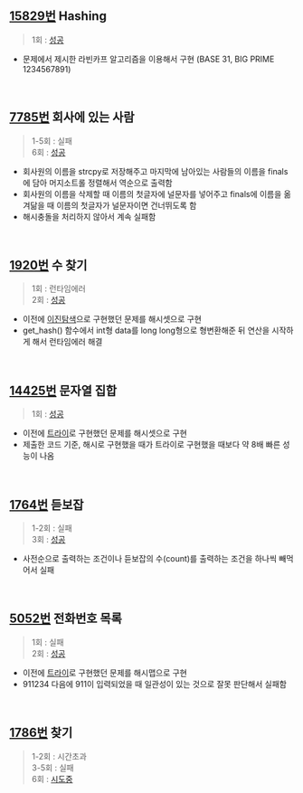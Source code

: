 ## [15829번](https://www.acmicpc.net/problem/15829) Hashing
> 1회 : [성공](./baekjoon_15829_hashing.c)
- 문제에서 제시한 라빈카프 알고리즘을 이용해서 구현 (BASE 31, BIG PRIME 1234567891)
<br>

## [7785번](https://www.acmicpc.net/problem/7785) 회사에 있는 사람
> 1-5회 : 실패<br>
> 6회 : [성공](./baekjoon_07785_easy_work.c)
- 회사원의 이름을 strcpy로 저장해주고 마지막에 남아있는 사람들의 이름을 finals에 담아 머지소트롤 정렬해서 역순으로 출력함
- 회사원의 이름을 삭제할 때 이름의 첫글자에 널문자를 넣어주고 finals에 이름을 옮겨닮을 때 이름의 첫글자가 널문자이면 건너뛰도록 함
- 해시충돌을 처리하지 않아서 계속 실패함
<br>

## [1920번](https://www.acmicpc.net/problem/1920) 수 찾기
> 1회 : 런타임에러<br>
> 2회 : [성공](./baekjoon_01920_find_number.c)
- 이전에 [이진탐색](https://github.com/365kim/algorithm_study/blob/master/05_tree/5_baekjoon/baekjoon_01920_find_number.c)으로 구현했던 문제를 해시셋으로 구현
- get_hash() 함수에서 int형 data를 long long형으로 형변환해준 뒤  연산을 시작하게 해서 런타임에러 해결
<br>

## [14425번](https://www.acmicpc.net/problem/14425) 문자열 집합
> 1회 : [성공](./baekjoon_14425_string_set.c)
- 이전에 [트라이](https://github.com/365kim/algorithm_study/blob/master/05_tree/5_baekjoon/baekjoon_14425_string_set.c)로 구현했던 문제를 해시셋으로 구현
- 제출한 코드 기준, 해시로 구현했을 때가 트라이로 구현했을 때보다 약 8배 빠른 성능이 나옴
<br>

## [1764번](https://www.acmicpc.net/problem/1764) 듣보잡
> 1-2회 : 실패<br>
> 3회 : [성공](./baekjoon_01764_unknown.c)
- 사전순으로 출력하는 조건이나 듣보잡의 수(count)를 출력하는 조건을 하나씩 빼먹어서 실패
<br>

## [5052번](https://www.acmicpc.net/problem/5052) 전화번호 목록
> 1회 : 실패<br>
> 2회 : [성공](./baekjoon_05052_contact_numbers.c)
- 이전에 [트라이](https://github.com/365kim/algorithm_study/blob/master/05_tree/5_baekjoon/baekjoon_05052_contact_numbers.c)로 구현했던 문제를 해시맵으로 구현
- 911234 다음에 911이 입력되었을 때 일관성이 있는 것으로 잘못 판단해서 실패함
<br>

## [1786번](https://www.acmicpc.net/problem/1786) 찾기
> 1-2회 : 시간초과<br> 
> 3-5회 : 실패<br>
> 6회 : [시도중](./baekjoon_01786_finding.c)

